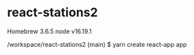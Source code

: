 # react-stations2
Homebrew 3.6.5
node v16.19.1

/workspace/react-stations2 (main) $ yarn create react-app app 